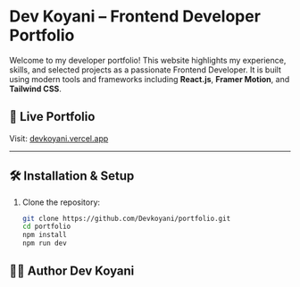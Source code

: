 # Dev Koyani – Frontend Developer Portfolio

Welcome to my developer portfolio! This website highlights my experience, skills, and selected projects as a passionate Frontend Developer. It is built using modern tools and frameworks including **React.js**, **Framer Motion**, and **Tailwind CSS**.

## 🔗 Live Portfolio
Visit: [devkoyani.vercel.app](https://devkoyani.vercel.app)

---

## 🛠 Installation & Setup

1. Clone the repository:
   ```bash
   git clone https://github.com/Devkoyani/portfolio.git
   cd portfolio
   npm install
   npm run dev
   ```
## 🧑‍💻 Author Dev Koyani
